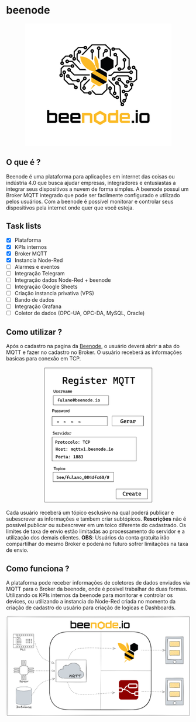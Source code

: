 # beenode
<div align="center">
<img src="https://github.com/beenodeio/beenode/blob/main/Imagens/Logo-beenode.io-1.png" width="400px" />
</div>

## O que é ?

Beenode é uma plataforma para aplicações em internet das coisas ou indústria 4.0 que busca ajudar empresas, integradores e entusiastas a integrar seus dispositivos a nuvem de forma simples.
A beenode possui um Broker MQTT integrado que pode ser facilmente configurado e utilizado pelos usuários.
Com a beenode é possível monitorar e controlar seus dispositivos pela internet onde quer que você esteja.

## Task lists

- [x] Plataforma
- [x] KPIs internos
- [x] Broker MQTT
- [x] Instancia Node-Red
- [ ] Alarmes e eventos
- [ ] Integração Telegram
- [ ] Integração dados Node-Red + beenode
- [ ] Integração Google Sheets
- [ ] Criação instancia privativa (VPS)
- [ ] Bando de dados
- [ ] Integração Grafana
- [ ] Coletor de dados (OPC-UA, OPC-DA, MySQL, Oracle)

## Como utilizar ?

Após o cadastro na pagina da [Beenode](http://beenode.io/Login), o usuário deverá abrir a aba do MQTT e fazer no cadastro no Broker.
O usuário receberá as informações basicas para conexão em TCP.

<div align="center">
<img src="https://github.com/beenodeio/beenode/blob/main/Imagens/MQTT_Beenode_V1.png" width="300px" />
</div>

Cada usuário receberá um tópico esclusivo na qual poderá publicar e subescrever as informações e tambem criar subtópicos.
**Rescrições** não é possivel publicar ou subescrever em um toíco diferente do cadastrado. Os limites de taxa de envio estão limitadas ao processamento do servidor e a utilização dos demais clientes. **OBS**: Usuários da conta gratuita irão compartilhar do mesmo Broker e poderá no futuro sofrer limitações na taxa de envio.

## Como funciona ?

A plataforma pode receber informações de coletores de dados enviados via MQTT para o Broker da beenode, onde é posivel trabalhar de duas formas.
Utilizando os KPIs internos da beenode para monitorar e controlar os devices, ou utilizando a instancia do Node-Red criada no momento da criação de cadastro do usuário para criação de logicas e Dashboards.

<div align="center">
<img src="https://github.com/beenodeio/beenode/blob/main/Imagens/PLC_Sensor_DB_MQTT_Senario.png" width="800px" />
</div>

